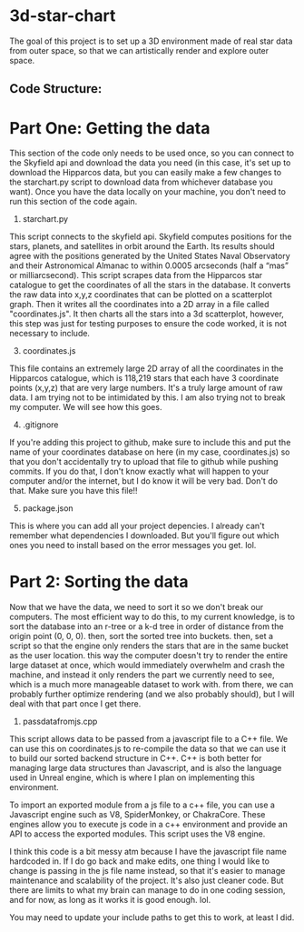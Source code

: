 # 3d-star-chart
The goal of this project is to set up a 3D environment made of real star data from outer space, so that we can artistically render and explore outer space.

## Code Structure:

# Part One: Getting the data

This section of the code only needs to be used once, so you can connect to the Skyfield api and download the data you need (in this case, it's set up to download the Hipparcos data, but you can easily make a few changes to the starchart.py script to download data from whichever database you want). Once you have the data locally on your machine, you don't need to run this section of the code again.

1. starchart.py

This script connects to the skyfield api. Skyfield computes positions for the stars, planets, and satellites in orbit around the Earth. Its results should agree with the positions generated by the United States Naval Observatory and their Astronomical Almanac to within 0.0005 arcseconds (half a “mas” or milliarcsecond). This script scrapes data from the Hipparcos star catalogue to get the coordinates of all the stars in the database.
It converts the raw data into x,y,z coordinates that can be plotted on a scatterplot graph. Then it writes all the coordinates into a 2D array in a file called "coordinates.js". It then charts all the stars into a 3d scatterplot, however, this step was just for testing purposes to ensure the code worked, it is not necessary to include.

3. coordinates.js

This file contains an extremely large 2D array of all the coordinates in the Hipparcos catalogue, which is 118,219 stars that each have 3 coordinate points (x,y,z) that are very large numbers. It's a truly large amount of raw data. I am trying not to be intimidated by this. I am also trying not to break my computer. We will see how this goes.

4. .gitignore

If you're adding this project to github, make sure to include this and put the name of your coordinates database on here (in my case, coordinates.js) so that you don't accidentally try to upload that file to github while pushing commits. If you do that, I don't know exactly what will happen to your computer and/or the internet, but I do know it will be very bad. Don't do that. Make sure you have this file!!

5. package.json

This is where you can add all your project depencies. I already can't remember what dependencies I downloaded. But you'll figure out which ones you need to install based on the error messages you get. lol.

# Part 2: Sorting the data

Now that we have the data, we need to sort it so we don't break our computers. The most efficient way to do this, to my current knowledge, is to sort the database into an r-tree or a k-d tree in order of distance from the origin point (0, 0, 0). then, sort the sorted tree into buckets. then, set a script so that the engine only renders the stars that are in the same bucket as the user location. this way the computer doesn't try to render the entire large dataset at once, which would immediately overwhelm and crash the machine, and instead it only renders the part we currently need to see, which is a much more manageable dataset to work with. from there, we can probably further optimize rendering (and we also probably should), but I will deal with that part once I get there.

1. passdatafromjs.cpp

This script allows data to be passed from a javascript file to a C++ file. We can use this on coordinates.js to re-compile the data so that we can use it to build our sorted backend structure in C++. C++ is both better for managing large data structures than Javascript, and is also the language used in Unreal engine, which is where I plan on implementing this environment.

To import an exported module from a js file to a c++ file, you can use a Javascript engine such as V8, SpiderMonkey, or ChakraCore. These engines allow you to execute js code in a c++ environment and provide an API to access the exported modules. This script uses the V8 engine.

I think this code is a bit messy atm because I have the javascript file name hardcoded in. If I do go back and make edits, one thing I would like to change is passing in the js file name instead, so that it's easier to manage maintenance and scalability of the project. It's also just cleaner code. But there are limits to what my brain can manage to do in one coding session, and for now, as long as it works it is good enough. lol.

You may need to update your include paths to get this to work, at least I did.

